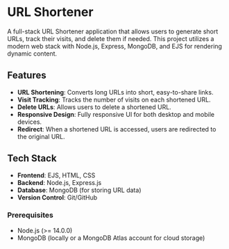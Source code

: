 # URL Shortener

A full-stack URL Shortener application that allows users to generate short URLs, track their visits, and delete them if needed. This project utilizes a modern web stack with Node.js, Express, MongoDB, and EJS for rendering dynamic content.

## Features

- **URL Shortening**: Converts long URLs into short, easy-to-share links.
- **Visit Tracking**: Tracks the number of visits on each shortened URL.
- **Delete URLs**: Allows users to delete a shortened URL.
- **Responsive Design**: Fully responsive UI for both desktop and mobile devices.
- **Redirect**: When a shortened URL is accessed, users are redirected to the original URL.

## Tech Stack

- **Frontend**: EJS, HTML, CSS
- **Backend**: Node.js, Express.js
- **Database**: MongoDB (for storing URL data)
- **Version Control**: Git/GitHub

### Prerequisites

- Node.js (>= 14.0.0)
- MongoDB (locally or a MongoDB Atlas account for cloud storage)


